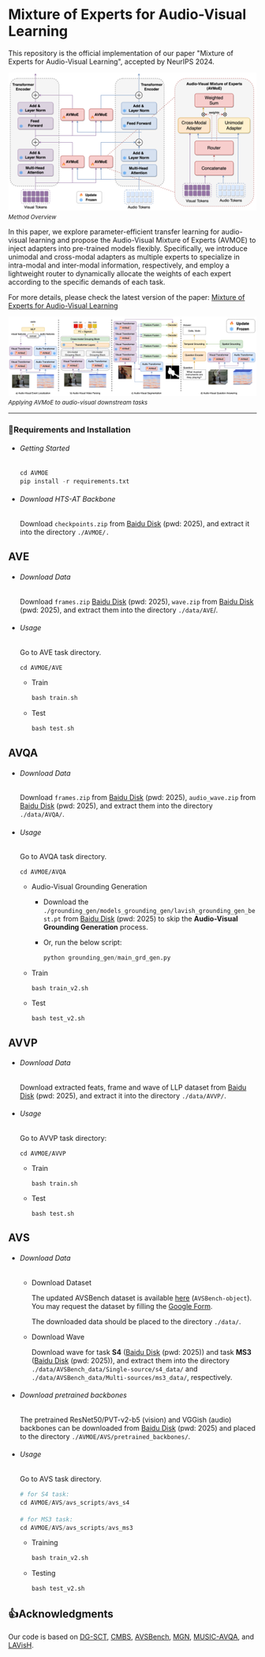 # Mixture of Experts for Audio-Visual Learning
This repository is the official implementation of our paper "Mixture of Experts for Audio-Visual Learning", accepted by NeurIPS 2024.


![overview](images/overview.png)
<small>*Method Overview*</small>

In this paper, we explore parameter-efficient transfer learning for audio-visual learning and propose the Audio-Visual Mixture of Experts (AVMOE) to inject adapters into pre-trained models flexibly. Specifically, we introduce unimodal and cross-modal adapters as multiple experts to specialize in intra-modal and inter-modal information, respectively, and employ a lightweight router to dynamically allocate the weights of each expert according to the specific demands of each task. 

For more details, please check the latest version of the paper: [Mixture of Experts for Audio-Visual Learning](https://openreview.net/pdf?id=SNmuKbU0am)

![downstream_tasks](images/downstream_tasks.png)
<small>*Applying AVMoE to audio-visual downstream tasks*</small>

------

### 📝Requirements and Installation

- ###### Getting Started

    ```python
    cd AVMOE
    pip install -r requirements.txt
    ```

- ###### Download HTS-AT Backbone

    Download `checkpoints.zip` from [Baidu Disk](https://pan.baidu.com/s/1oe8beqNiH9bA4geRlHTC7g?pwd=2025) (pwd: 2025), and extract it into the directory `./AVMOE/.`

## AVE
- ###### Download Data

  Download `frames.zip` [Baidu Disk](https://pan.baidu.com/s/1no7R-AJK0A8aQfiFRnAmJQ?pwd=2025) (pwd: 2025), `wave.zip` from [Baidu Disk](https://pan.baidu.com/s/15fKrgbyQmjhZtXY6-d2T0w?pwd=2025) (pwd: 2025), and extract them into the directory `./data/AVE`/.

- ###### Usage

  Go to AVE task directory.

  ```
  cd AVMOE/AVE
  ```

  - Train

    ```c
    bash train.sh
    ```
  - Test

    ```c
    bash test.sh
    ```

## AVQA
- ###### Download Data

  Download `frames.zip` from [Baidu Disk](https://pan.baidu.com/s/1ON8e708Pg_MymgPNJE_fkg?pwd=2025) (pwd: 2025), `audio_wave.zip` from [Baidu Disk](https://pan.baidu.com/s/12SP27Op9Y1rSQUlVaYztpQ?pwd=2025) (pwd: 2025), and extract them into the directory `./data/AVQA/`.

- ###### Usage

  Go to AVQA task directory.

  ```
  cd AVMOE/AVQA
  ```

  - Audio-Visual Grounding Generation

    - Download the `./grounding_gen/models_grounding_gen/lavish_grounding_gen_best.pt` from [Baidu Disk](https://pan.baidu.com/s/10zQcRtnvWgY6jsr0l-oaTA?pwd=2025) (pwd: 2025) to skip the **Audio-Visual Grounding Generation** process.

    - Or, run the below script:
        ```python
        python grounding_gen/main_grd_gen.py
        ```

  - Train

    ```
    bash train_v2.sh
    ```

  - Test
    ```
    bash test_v2.sh
    ```

## AVVP
- ###### Download Data

  Download extracted feats, frame and wave of LLP dataset from [Baidu Disk](https://pan.baidu.com/s/1k9dXRTmub0SeSebozIryfw?pwd=2025) (pwd: 2025), and extract it into the directory `./data/AVVP/`. 

- ###### Usage

  Go to AVVP task directory:

  ```
  cd AVMOE/AVVP
  ```

  - Train

    ```
    bash train.sh
    ```

  - Test

    ```
    bash test.sh
    ```
## AVS
- ###### Download Data

  - Download Dataset

    The updated AVSBench dataset is available [here](http://www.avlbench.opennlplab.cn/download) (`AVSBench-object`). You may request the dataset by filling the [Google Form](https://forms.gle/GKzkU2pEkh8aQVHN6).

    The downloaded data should be placed to the directory `./data/`.

  - Download Wave

    Download wave for task **S4** ([Baidu Disk](https://pan.baidu.com/s/1acWu8o6PfoYz8cPywRoVog?pwd=2025) (pwd: 2025)) and task **MS3** ([Baidu Disk](https://pan.baidu.com/s/1ZTrhWKTyDgS0zXLFtapIVg?pwd=2025) (pwd: 2025)), and extract them into the directory `./data/AVSBench_data/Single-source/s4_data/` and `./data/AVSBench_data/Multi-sources/ms3_data/`, respectively.

- ###### Download pretrained backbones

  The pretrained ResNet50/PVT-v2-b5 (vision) and VGGish (audio) backbones can be downloaded from [Baidu Disk](https://pan.baidu.com/s/1vtcnqPU6mzyQz1okDkXS5w?pwd=2025) (pwd: 2025) and placed to the directory `./AVMOE/AVS/pretrained_backbones/`.

- ###### Usage

  Go to AVS task directory.

  ```python
  # for S4 task:
  cd AVMOE/AVS/avs_scripts/avs_s4
  
  # for MS3 task:
  cd AVMOE/AVS/avs_scripts/avs_ms3
  ```

  - Training

    ```python
    bash train_v2.sh
    ```

  - Testing

    ```
    bash test_v2.sh
    ```

## 👍Acknowledgments

Our code is based on [DG-SCT](https://github.com/haoyi-duan/DG-SCT), [CMBS](https://github.com/marmot-xy/CMBS), [AVSBench](https://github.com/OpenNLPLab/AV[SBench), [MGN](https://github.com/stoneMo/MGN), [MUSIC-AVQA](https://github.com/GeWu-Lab/MUSIC-AVQA), and [LAVisH](https://github.com/GenjiB/LAVISH).

